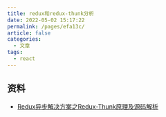 ```yaml
---
title: redux和redux-thunk分析
date: 2022-05-02 15:17:22
permalink: /pages/efa13c/
article: false
categories:
  - 文章
tags:
  - react
---
```


## 资料

- [Redux异步解决方案之Redux-Thunk原理及源码解析](https://segmentfault.com/a/1190000037437347)
